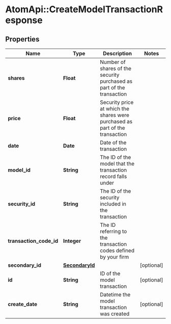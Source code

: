 # AtomApi::CreateModelTransactionResponse

## Properties
Name | Type | Description | Notes
------------ | ------------- | ------------- | -------------
**shares** | **Float** | Number of shares of the security purchased as part of the transaction | 
**price** | **Float** | Security price at which the shares were purchased as part of the transaction | 
**date** | **Date** | Date of the transaction | 
**model_id** | **String** | The ID of the model that the transaction record falls under | 
**security_id** | **String** | The ID of the security included in the transaction | 
**transaction_code_id** | **Integer** | The ID referring to the transaction codes defined by your firm | 
**secondary_id** | [**SecondaryId**](SecondaryId.md) |  | [optional] 
**id** | **String** | ID of the model transaction | [optional] 
**create_date** | **String** | Datetime the model transaction was created | [optional] 


